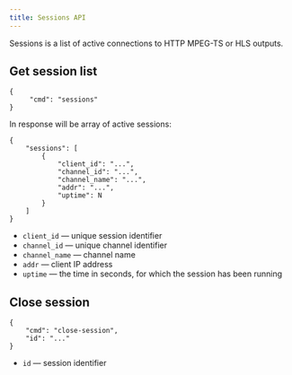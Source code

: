 ```yaml
---
title: Sessions API
---
```


Sessions is a list of active connections to HTTP MPEG-TS or HLS outputs.

## Get session list

```
{
     "cmd": "sessions"
}
```

In response will be array of active sessions:

```
{
    "sessions": [
        {
            "client_id": "...",
            "channel_id": "...",
            "channel_name": "...",
            "addr": "...",
            "uptime": N
        }
    ]
}
```

- `client_id` — unique session identifier
- `channel_id` — unique channel identifier
- `channel_name` — channel name
- `addr` — client IP address
- `uptime` — the time in seconds, for which the session has been running

## Close session

```
{
    "cmd": "close-session",
    "id": "..."
}
```

- `id` — session identifier
